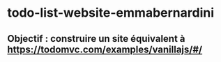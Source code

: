 # todo-list-website-emmabernardini

## Objectif : construire un site équivalent à https://todomvc.com/examples/vanillajs/#/